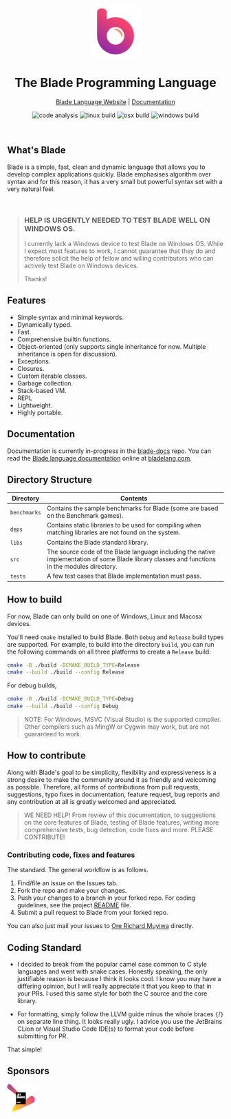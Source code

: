 <div align="center">
<p>
    <img width="120" src="./blade-icon.png?sanitize=true">
</p>
<h1>The Blade Programming Language</h1>

[Blade Language Website](https://bladelang.com) |
[Documentation](https://bladelang.com)

<div>

![code analysis](https://github.com/blade-lang/blade/actions/workflows/codeql.yml/badge.svg)
![linux build](https://github.com/blade-lang/blade/actions/workflows/linux-build.yml/badge.svg)
![osx build](https://github.com/blade-lang/blade/actions/workflows/osx-build.yml/badge.svg)
![windows build](https://github.com/blade-lang/blade/actions/workflows/windows-build.yml/badge.svg)

</div>

</div>

<br>

## What's Blade

Blade is a simple, fast, clean and dynamic language that allows you to develop complex applications 
quickly. Blade emphasises algorithm over syntax and for this reason, it has a very small but powerful 
syntax set with a very natural feel.

<br>

> ### HELP IS URGENTLY NEEDED TO TEST BLADE WELL ON WINDOWS OS.
> I currently lack a Windows device to test Blade on Windows OS.
> While I expect most features to work, I cannot guarantee that they do
> and therefore solicit the help of fellow and willing contributors who
> can actively test Blade on Windows devices.
> 
> Thanks!


## Features

- Simple syntax and minimal keywords.
- Dynamically typed.
- Fast.
- Comprehensive builtin functions.
- Object-oriented (only supports single inheritance for now.
  Multiple inheritance is open for discussion).
- Exceptions.
- Closures.
- Custom iterable classes.
- Garbage collection.
- Stack-based VM.
- REPL
- Lightweight.
- Highly portable.


## Documentation

Documentation is currently in-progress in the [blade-docs](https://github.com/blade-lang/blade-docs) repo.
You can read the [Blade language documentation](https://bladelang.com) online at [bladelang.com](https://bladelang.com).



## Directory Structure

| Directory | Contents 
|-----------|----------
| `benchmarks` | Contains the sample benchmarks for Blade (some are based on the Benchmark games).
| `deps` | Contains static libraries to be used for compiling when matching libraries are not found on the system.
| `libs` | Contains the Blade standard library.
| `src` | The source code of the Blade language including the native implementation of some Blade library classes and functions in the modules directory.
| `tests` | A few test cases that Blade implementation must pass.



## How to build

For now, Blade can only build on one of Windows, Linux and Macosx devices.

You'll need `cmake` installed to build Blade. Both `Debug` and `Release` 
build types are supported.
For example, to build into the directory `build`, you can run the following 
commands on all three platforms to create a `Release` build:

```bash
cmake -B ./build -DCMAKE_BUILD_TYPE=Release
cmake --build ./build --config Release
```

For debug builds, 

```bash
cmake -B ./build -DCMAKE_BUILD_TYPE=Debug
cmake --build ./build --config Debug
```

> NOTE: For Windows, MSVC (Visual Studio) is the supported compiler.
> Other compilers such as MingW or Cygwin may work, but are not
> guaranteed to work.


## How to contribute

Along with Blade's goal to be simplicity, flexibility and expressiveness is a strong desire to make the community around it as friendly and welcoming as possible. Therefore, all forms of contributions from pull requests, suggestions, typo fixes in documentation, feature request, bug reports and any contribution at all is greatly welcomed and appreciated.

> WE NEED HELP! From review of this documentation, to suggestions on the core features of Blade,
testing of Blade features, writing more comprehensive tests, bug detection, code fixes and more.
PLEASE CONTRIBUTE!

### Contributing code, fixes and features

The standard. The general workflow is as follows.

1. Find/file an issue on the Issues tab.
2. Fork the repo and make your changes.
3. Push your changes to a branch in your forked repo. For coding guidelines, see the project [README](https://github.com/blade-lang/blade/blob/main/README.md) file.
4. Submit a pull request to Blade from your forked repo.

You can also just mail your issues to [Ore Richard Muyiwa](mailto:eqliqandfriends@gmail.com) directly.


## Coding Standard

-   I decided to break from the popular camel case common to C style
    languages and went with snake cases. Honestly speaking, the only
    justifiable reason is because I think it looks cool. I know you
    may have a differing opinion, but I will really appreciate it
    that you keep to that in your PRs. I used this same style for both
    the C source and the core library.
    
    
-   For formatting, simply follow the LLVM guide minus the whole
    braces `{`/`}` on separate line thing. It looks really ugly.
    I advice you use the JetBrains CLion or Visual Studio Code
    IDE(s) to format your code before submitting for PR.
    
That simple!


## Sponsors

[comment]: <> (![JetBrains Logo]&#40;jetbrains.png&#41;)

<img src="./jetbrains.png" width="64" height="64" alt="JetBrains Logo"/>
